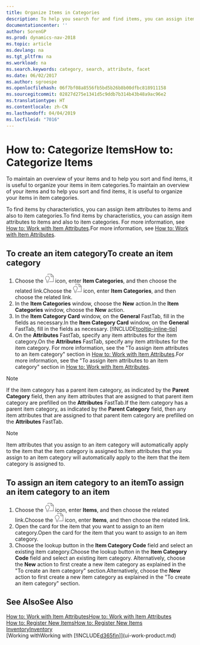 ```yaml
---
title: Organize Items in Categories
description: To help you search for and find items, you can assign item attributes and organize items in categories.
documentationcenter: ''
author: SorenGP
ms.prod: dynamics-nav-2018
ms.topic: article
ms.devlang: na
ms.tgt_pltfrm: na
ms.workload: na
ms.search.keywords: category, search, attribute, facet
ms.date: 06/02/2017
ms.author: sgroespe
ms.openlocfilehash: 06f7bf08a8556fb5bd5b26b8b00dfbc818911158
ms.sourcegitcommit: 02827d275e1341d5c9ddb7b314b43b48a9ac96e2
ms.translationtype: HT
ms.contentlocale: zh-CN
ms.lasthandoff: 04/04/2019
ms.locfileid: "7016"
---
```

# <a name="how-to-categorize-items"></a><span data-ttu-id="f893c-103">How to: Categorize Items</span><span class="sxs-lookup"><span data-stu-id="f893c-103">How to: Categorize Items</span></span>
<span data-ttu-id="f893c-104">To maintain an overview of your items and to help you sort and find items, it is useful to organize your items in item categories.</span><span class="sxs-lookup"><span data-stu-id="f893c-104">To maintain an overview of your items and to help you sort and find items, it is useful to organize your items in item categories.</span></span>

<span data-ttu-id="f893c-105">To find items by characteristics, you can assign item attributes to items and also to item categories.</span><span class="sxs-lookup"><span data-stu-id="f893c-105">To find items by characteristics, you can assign item attributes to items and also to item categories.</span></span> <span data-ttu-id="f893c-106">For more information, see [How to: Work with Item Attributes](inventory-how-work-item-attributes.md).</span><span class="sxs-lookup"><span data-stu-id="f893c-106">For more information, see [How to: Work with Item Attributes](inventory-how-work-item-attributes.md).</span></span>

## <a name="to-create-an-item-category"></a><span data-ttu-id="f893c-107">To create an item category</span><span class="sxs-lookup"><span data-stu-id="f893c-107">To create an item category</span></span>
1. <span data-ttu-id="f893c-108">Choose the ![Search for Page or Report](media/ui-search/search_small.png "Search for Page or Report icon") icon, enter **Item Categories**, and then choose the related link.</span><span class="sxs-lookup"><span data-stu-id="f893c-108">Choose the ![Search for Page or Report](media/ui-search/search_small.png "Search for Page or Report icon") icon, enter **Item Categories**, and then choose the related link.</span></span>
2. <span data-ttu-id="f893c-109">In the **Item Categories** window, choose the **New** action.</span><span class="sxs-lookup"><span data-stu-id="f893c-109">In the **Item Categories** window, choose the **New** action.</span></span>
3. <span data-ttu-id="f893c-110">In the **Item Category Card** window, on the **General** FastTab, fill in the fields as necessary.</span><span class="sxs-lookup"><span data-stu-id="f893c-110">In the **Item Category Card** window, on the **General** FastTab, fill in the fields as necessary.</span></span> [!INCLUDE[tooltip-inline-tip](includes/tooltip-inline-tip_md.md)]
4. <span data-ttu-id="f893c-111">On the **Attributes** FastTab, specify any item attributes for the item category.</span><span class="sxs-lookup"><span data-stu-id="f893c-111">On the **Attributes** FastTab, specify any item attributes for the item category.</span></span> <span data-ttu-id="f893c-112">For more information, see the "To assign item attributes to an item category" section in [How to: Work with Item Attributes](inventory-how-work-item-attributes.md).</span><span class="sxs-lookup"><span data-stu-id="f893c-112">For more information, see the "To assign item attributes to an item category" section in [How to: Work with Item Attributes](inventory-how-work-item-attributes.md).</span></span>

> [!NOTE]  
>   <span data-ttu-id="f893c-113">If the item category has a parent item category, as indicated by the **Parent Category** field, then any item attributes that are assigned to that parent item category are prefilled on the **Attributes** FastTab.</span><span class="sxs-lookup"><span data-stu-id="f893c-113">If the item category has a parent item category, as indicated by the **Parent Category** field, then any item attributes that are assigned to that parent item category are prefilled on the **Attributes** FastTab.</span></span>

> [!NOTE]  
>   <span data-ttu-id="f893c-114">Item attributes that you assign to an item category will automatically apply to the item that the item category is assigned to.</span><span class="sxs-lookup"><span data-stu-id="f893c-114">Item attributes that you assign to an item category will automatically apply to the item that the item category is assigned to.</span></span>

## <a name="to-assign-an-item-category-to-an-item"></a><span data-ttu-id="f893c-115">To assign an item category to an item</span><span class="sxs-lookup"><span data-stu-id="f893c-115">To assign an item category to an item</span></span>
1. <span data-ttu-id="f893c-116">Choose the ![Search for Page or Report](media/ui-search/search_small.png "Search for Page or Report icon") icon, enter **Items**, and then choose the related link.</span><span class="sxs-lookup"><span data-stu-id="f893c-116">Choose the ![Search for Page or Report](media/ui-search/search_small.png "Search for Page or Report icon") icon, enter **Items**, and then choose the related link.</span></span>
2. <span data-ttu-id="f893c-117">Open the card for the item that you want to assign to an item category.</span><span class="sxs-lookup"><span data-stu-id="f893c-117">Open the card for the item that you want to assign to an item category.</span></span>
3. <span data-ttu-id="f893c-118">Choose the lookup button in the **Item Category Code** field and select an existing item category.</span><span class="sxs-lookup"><span data-stu-id="f893c-118">Choose the lookup button in the **Item Category Code** field and select an existing item category.</span></span> <span data-ttu-id="f893c-119">Alternatively, choose the **New** action to first create a new item category as explained in the "To create an item category" section.</span><span class="sxs-lookup"><span data-stu-id="f893c-119">Alternatively, choose the **New** action to first create a new item category as explained in the "To create an item category" section.</span></span>

## <a name="see-also"></a><span data-ttu-id="f893c-120">See Also</span><span class="sxs-lookup"><span data-stu-id="f893c-120">See Also</span></span>
[<span data-ttu-id="f893c-121">How to: Work with Item Attributes</span><span class="sxs-lookup"><span data-stu-id="f893c-121">How to: Work with Item Attributes</span></span>](inventory-how-work-item-attributes.md)  
[<span data-ttu-id="f893c-122">How to: Register New Items</span><span class="sxs-lookup"><span data-stu-id="f893c-122">How to: Register New Items</span></span>](inventory-how-register-new-items.md)  
[<span data-ttu-id="f893c-123">Inventory</span><span class="sxs-lookup"><span data-stu-id="f893c-123">Inventory</span></span>](inventory-manage-inventory.md)  
[<span data-ttu-id="f893c-124">Working with</span><span class="sxs-lookup"><span data-stu-id="f893c-124">Working with</span></span> [!INCLUDE[d365fin](includes/d365fin_md.md)]](ui-work-product.md)
